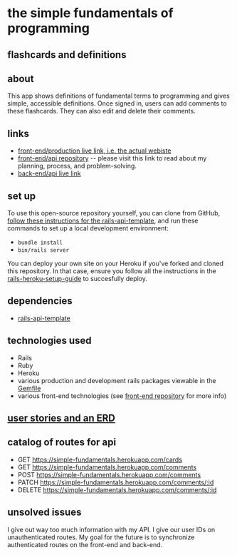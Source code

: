 # the simple fundamentals of programming
## flashcards and definitions

## about
This app shows definitions of fundamental terms to programming and gives simple, accessible definitions. Once signed in, users can add comments to these flashcards. They can also edit and delete their comments.

## links
- [front-end/production live link, i.e. the actual webiste](https://hashbangash.github.io/simple-fundamentals-client/)
- [front-end/api repository](https://github.com/hashbangash/simple-fundamentals-client) -- please visit this link to read about my planning, process, and problem-solving.
- [back-end/api live link](https://simple-fundamentals.herokuapp.com/cards)

## set up
To use this open-source repository yourself, you can clone from GitHub, [follow these instructions for the rails-api-template](https://git.generalassemb.ly/ga-wdi-boston/rails-api-template), and run these commands to set up a local development environment:
- `bundle install`
- `bin/rails server`

You can deploy your own site on your Heroku if you've forked and cloned this repository. In that case, ensure you follow all the instructions in the [rails-heroku-setup-guide](https://git.generalassemb.ly/ga-wdi-boston/rails-heroku-setup-guide) to succesfully deploy.

## dependencies
- [rails-api-template](https://git.generalassemb.ly/ga-wdi-boston/rails-api-template)

## technologies used
- Rails
- Ruby
- Heroku
- various production and development rails packages viewable in the [Gemfile](./Gemfile)
- various front-end technologies (see [front-end repository](https://github.com/hashbangash/simple-fundamentals-client) for more info)

## [user stories and an ERD](https://media.git.generalassemb.ly/user/25387/files/9af7f100-7272-11ea-8068-a2c8264a4ae6)

## catalog of routes for api
- GET https://simple-fundamentals.herokuapp.com/cards
- GET https://simple-fundamentals.herokuapp.com/comments
- POST https://simple-fundamentals.herokuapp.com/comments
- PATCH https://simple-fundamentals.herokuapp.com/comments/:id
- DELETE https://simple-fundamentals.herokuapp.com/comments/:id

## unsolved issues
I give out way too much information with my API. I give our user IDs on unauthenticated routes. My goal for the future is to synchronize authenticated routes on the front-end and back-end.
